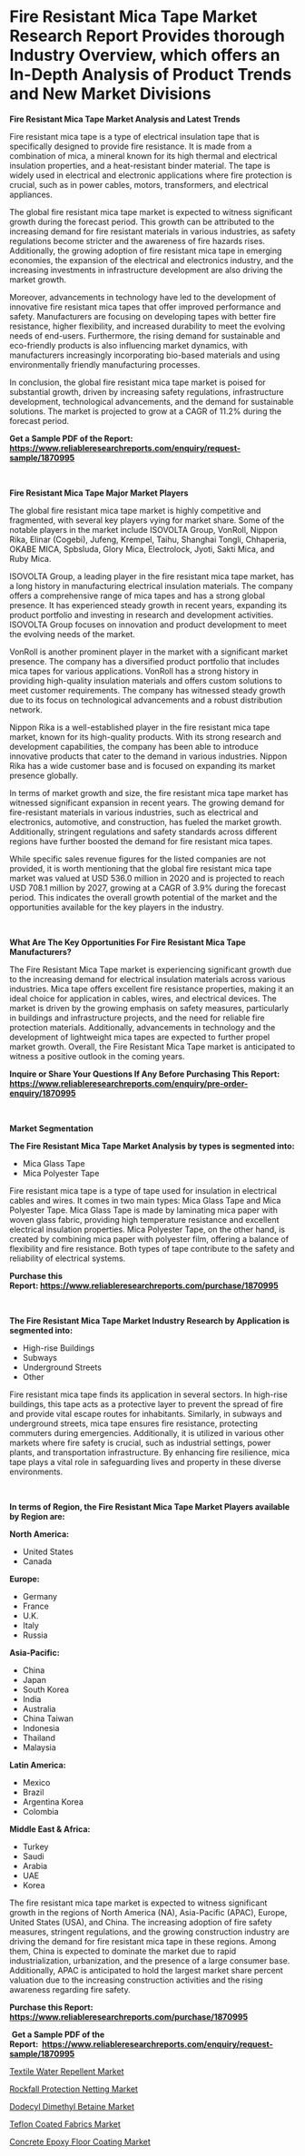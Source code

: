 <p><h1>Fire Resistant Mica Tape Market Research Report Provides thorough Industry Overview, which offers an In-Depth Analysis of Product Trends and New Market Divisions</h1></p><p><strong>Fire Resistant Mica Tape Market Analysis and Latest Trends</strong></p>
<p><p>Fire resistant mica tape is a type of electrical insulation tape that is specifically designed to provide fire resistance. It is made from a combination of mica, a mineral known for its high thermal and electrical insulation properties, and a heat-resistant binder material. The tape is widely used in electrical and electronic applications where fire protection is crucial, such as in power cables, motors, transformers, and electrical appliances.</p><p>The global fire resistant mica tape market is expected to witness significant growth during the forecast period. This growth can be attributed to the increasing demand for fire resistant materials in various industries, as safety regulations become stricter and the awareness of fire hazards rises. Additionally, the growing adoption of fire resistant mica tape in emerging economies, the expansion of the electrical and electronics industry, and the increasing investments in infrastructure development are also driving the market growth.</p><p>Moreover, advancements in technology have led to the development of innovative fire resistant mica tapes that offer improved performance and safety. Manufacturers are focusing on developing tapes with better fire resistance, higher flexibility, and increased durability to meet the evolving needs of end-users. Furthermore, the rising demand for sustainable and eco-friendly products is also influencing market dynamics, with manufacturers increasingly incorporating bio-based materials and using environmentally friendly manufacturing processes.</p><p>In conclusion, the global fire resistant mica tape market is poised for substantial growth, driven by increasing safety regulations, infrastructure development, technological advancements, and the demand for sustainable solutions. The market is projected to grow at a CAGR of 11.2% during the forecast period.</p></p>
<p><strong>Get a Sample PDF of the Report:&nbsp; <a href="https://www.reliableresearchreports.com/enquiry/request-sample/1870995">https://www.reliableresearchreports.com/enquiry/request-sample/1870995</a></strong></p>
<p>&nbsp;</p>
<p><strong>Fire Resistant Mica Tape Major Market Players</strong></p>
<p><p>The global fire resistant mica tape market is highly competitive and fragmented, with several key players vying for market share. Some of the notable players in the market include ISOVOLTA Group, VonRoll, Nippon Rika, Elinar (Cogebi), Jufeng, Krempel, Taihu, Shanghai Tongli, Chhaperia, OKABE MICA, Spbsluda, Glory Mica, Electrolock, Jyoti, Sakti Mica, and Ruby Mica.</p><p>ISOVOLTA Group, a leading player in the fire resistant mica tape market, has a long history in manufacturing electrical insulation materials. The company offers a comprehensive range of mica tapes and has a strong global presence. It has experienced steady growth in recent years, expanding its product portfolio and investing in research and development activities. ISOVOLTA Group focuses on innovation and product development to meet the evolving needs of the market.</p><p>VonRoll is another prominent player in the market with a significant market presence. The company has a diversified product portfolio that includes mica tapes for various applications. VonRoll has a strong history in providing high-quality insulation materials and offers custom solutions to meet customer requirements. The company has witnessed steady growth due to its focus on technological advancements and a robust distribution network.</p><p>Nippon Rika is a well-established player in the fire resistant mica tape market, known for its high-quality products. With its strong research and development capabilities, the company has been able to introduce innovative products that cater to the demand in various industries. Nippon Rika has a wide customer base and is focused on expanding its market presence globally.</p><p>In terms of market growth and size, the fire resistant mica tape market has witnessed significant expansion in recent years. The growing demand for fire-resistant materials in various industries, such as electrical and electronics, automotive, and construction, has fueled the market growth. Additionally, stringent regulations and safety standards across different regions have further boosted the demand for fire resistant mica tapes.</p><p>While specific sales revenue figures for the listed companies are not provided, it is worth mentioning that the global fire resistant mica tape market was valued at USD 536.0 million in 2020 and is projected to reach USD 708.1 million by 2027, growing at a CAGR of 3.9% during the forecast period. This indicates the overall growth potential of the market and the opportunities available for the key players in the industry.</p></p>
<p>&nbsp;</p>
<p><strong>What Are The Key Opportunities For Fire Resistant Mica Tape Manufacturers?</strong></p>
<p><p>The Fire Resistant Mica Tape market is experiencing significant growth due to the increasing demand for electrical insulation materials across various industries. Mica tape offers excellent fire resistance properties, making it an ideal choice for application in cables, wires, and electrical devices. The market is driven by the growing emphasis on safety measures, particularly in buildings and infrastructure projects, and the need for reliable fire protection materials. Additionally, advancements in technology and the development of lightweight mica tapes are expected to further propel market growth. Overall, the Fire Resistant Mica Tape market is anticipated to witness a positive outlook in the coming years.</p></p>
<p><strong>Inquire or Share Your Questions If Any Before Purchasing This Report: <a href="https://www.reliableresearchreports.com/enquiry/pre-order-enquiry/1870995">https://www.reliableresearchreports.com/enquiry/pre-order-enquiry/1870995</a></strong></p>
<p>&nbsp;</p>
<p><strong>Market Segmentation</strong></p>
<p><strong>The Fire Resistant Mica Tape Market Analysis by types is segmented into:</strong></p>
<p><ul><li>Mica Glass Tape</li><li>Mica Polyester Tape</li></ul></p>
<p><p>Fire resistant mica tape is a type of tape used for insulation in electrical cables and wires. It comes in two main types: Mica Glass Tape and Mica Polyester Tape. Mica Glass Tape is made by laminating mica paper with woven glass fabric, providing high temperature resistance and excellent electrical insulation properties. Mica Polyester Tape, on the other hand, is created by combining mica paper with polyester film, offering a balance of flexibility and fire resistance. Both types of tape contribute to the safety and reliability of electrical systems.</p></p>
<p><strong>Purchase this Report:&nbsp;<a href="https://www.reliableresearchreports.com/purchase/1870995">https://www.reliableresearchreports.com/purchase/1870995</a></strong></p>
<p>&nbsp;</p>
<p><strong>The Fire Resistant Mica Tape Market Industry Research by Application is segmented into:</strong></p>
<p><ul><li>High-rise Buildings</li><li>Subways</li><li>Underground Streets</li><li>Other</li></ul></p>
<p><p>Fire resistant mica tape finds its application in several sectors. In high-rise buildings, this tape acts as a protective layer to prevent the spread of fire and provide vital escape routes for inhabitants. Similarly, in subways and underground streets, mica tape ensures fire resistance, protecting commuters during emergencies. Additionally, it is utilized in various other markets where fire safety is crucial, such as industrial settings, power plants, and transportation infrastructure. By enhancing fire resilience, mica tape plays a vital role in safeguarding lives and property in these diverse environments.</p></p>
<p>&nbsp;</p>
<p><strong>In terms of Region, the Fire Resistant Mica Tape Market Players available by Region are:</strong></p>
<p>
    <p> <strong> North America: </strong>
        <ul>
            <li>United States</li>
            <li>Canada</li>
        </ul>
        </p> 
    <p> <strong> Europe: </strong>
        <ul>
            <li>Germany</li>
            <li>France</li>
            <li>U.K.</li>
            <li>Italy</li>
            <li>Russia</li>
        </ul>
        </p> 
    <p> <strong> Asia-Pacific: </strong>
        <ul>
            <li>China</li>
            <li>Japan</li>
            <li>South Korea</li>
            <li>India</li>
            <li>Australia</li>
            <li>China Taiwan</li>
            <li>Indonesia</li>
            <li>Thailand</li>
            <li>Malaysia</li>
        </ul>
        </p> 
    <p> <strong> Latin America: </strong>
        <ul>
            <li>Mexico</li>
            <li>Brazil</li>
            <li>Argentina Korea</li>
            <li>Colombia</li>
        </ul>
        </p> 
    <p> <strong> Middle East & Africa: </strong>
        <ul>
            <li>Turkey</li>
            <li>Saudi</li>
            <li>Arabia</li>
            <li>UAE</li>
            <li>Korea</li>
        </ul>
    </p>
    </p>
<p><p>The fire resistant mica tape market is expected to witness significant growth in the regions of North America (NA), Asia-Pacific (APAC), Europe, United States (USA), and China. The increasing adoption of fire safety measures, stringent regulations, and the growing construction industry are driving the demand for fire resistant mica tape in these regions. Among them, China is expected to dominate the market due to rapid industrialization, urbanization, and the presence of a large consumer base. Additionally, APAC is anticipated to hold the largest market share percent valuation due to the increasing construction activities and the rising awareness regarding fire safety.</p></p>
<p><strong>Purchase this Report: <a href="https://www.reliableresearchreports.com/purchase/1870995">https://www.reliableresearchreports.com/purchase/1870995</a></strong></p>
<p>&nbsp;<strong>Get a Sample PDF of the Report:&nbsp;&nbsp;<a href="https://www.reliableresearchreports.com/enquiry/request-sample/1870995">https://www.reliableresearchreports.com/enquiry/request-sample/1870995</a></strong></p>
<p><strong></strong></p>
<p><p><a href="https://github.com/Chiragrp24/Market-Research-Report-List-2/blob/main/textile-water-repellent-market.md">Textile Water Repellent Market</a></p><p><a href="https://github.com/YashRP12/Market-Research-Report-List-2/blob/main/rockfall-protection-netting-market.md">Rockfall Protection Netting Market</a></p><p><a href="https://github.com/Chiragrp22/Market-Research-Report-List-2/blob/main/dodecyl-dimethyl-betaine-market.md">Dodecyl Dimethyl Betaine Market</a></p><p><a href="https://github.com/ChiragRP21/Market-Research-Report-List-2/blob/main/teflon-coated-fabrics-market.md">Teflon Coated Fabrics Market</a></p><p><a href="https://github.com/Chiragrp23/Market-Research-Report-List-2/blob/main/concrete-epoxy-floor-coating-market.md">Concrete Epoxy Floor Coating Market</a></p></p>
